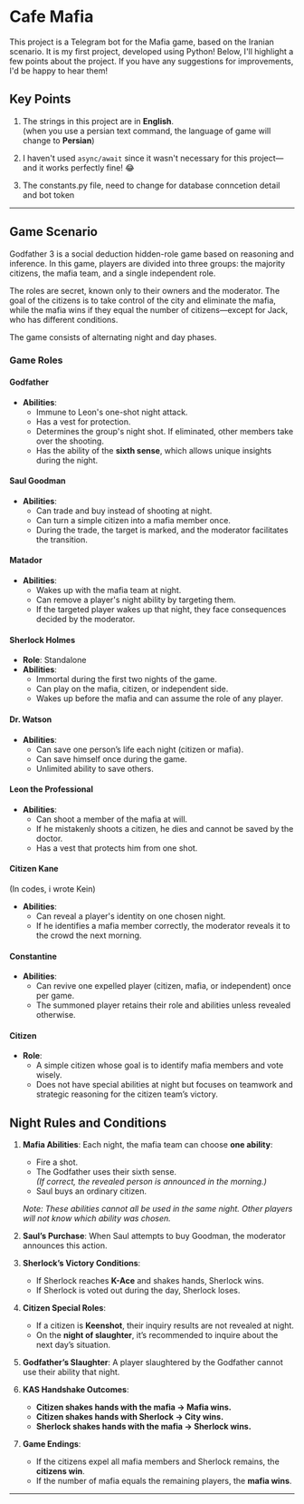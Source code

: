 # Cafe Mafia

This project is a Telegram bot for the Mafia game, based on the Iranian scenario. It is my first project, developed using Python! Below, I'll highlight a few points about the project. If you have any suggestions for improvements, I'd be happy to hear them!

## Key Points
1. The strings in this project are in **English**.  
   (when you use a persian text command, the language of game will change to **Persian**)
   
3. I haven't used `async/await` since it wasn't necessary for this project—and it works perfectly fine! 😂

5. The constants.py file, need to change for database conncetion detail and bot token

---

## Game Scenario
Godfather 3 is a social deduction hidden-role game based on reasoning and inference. In this game, players are divided into three groups: the majority citizens, the mafia team, and a single independent role.

The roles are secret, known only to their owners and the moderator. The goal of the citizens is to take control of the city and eliminate the mafia, while the mafia wins if they equal the number of citizens—except for Jack, who has different conditions.

The game consists of alternating night and day phases.

### Game Roles

#### Godfather
- **Abilities**:  
  - Immune to Leon's one-shot night attack.  
  - Has a vest for protection.  
  - Determines the group's night shot. If eliminated, other members take over the shooting.  
  - Has the ability of the **sixth sense**, which allows unique insights during the night.  

#### Saul Goodman
- **Abilities**:  
  - Can trade and buy instead of shooting at night.  
  - Can turn a simple citizen into a mafia member once.  
  - During the trade, the target is marked, and the moderator facilitates the transition.  

#### Matador
- **Abilities**:  
  - Wakes up with the mafia team at night.  
  - Can remove a player's night ability by targeting them.  
  - If the targeted player wakes up that night, they face consequences decided by the moderator.  

#### Sherlock Holmes
- **Role**: Standalone  
- **Abilities**:  
  - Immortal during the first two nights of the game.  
  - Can play on the mafia, citizen, or independent side.  
  - Wakes up before the mafia and can assume the role of any player.  

#### Dr. Watson
- **Abilities**:  
  - Can save one person’s life each night (citizen or mafia).  
  - Can save himself once during the game.  
  - Unlimited ability to save others.  

#### Leon the Professional
- **Abilities**:  
  - Can shoot a member of the mafia at will.  
  - If he mistakenly shoots a citizen, he dies and cannot be saved by the doctor.  
  - Has a vest that protects him from one shot.  

#### Citizen Kane
(In codes, i wrote Kein)
- **Abilities**:  
  - Can reveal a player's identity on one chosen night.  
  - If he identifies a mafia member correctly, the moderator reveals it to the crowd the next morning.  

#### Constantine
- **Abilities**:  
  - Can revive one expelled player (citizen, mafia, or independent) once per game.  
  - The summoned player retains their role and abilities unless revealed otherwise.  

#### Citizen
- **Role**:  
  - A simple citizen whose goal is to identify mafia members and vote wisely.  
  - Does not have special abilities at night but focuses on teamwork and strategic reasoning for the citizen team’s victory.  


## Night Rules and Conditions
1. **Mafia Abilities**: Each night, the mafia team can choose **one ability**:  
   - Fire a shot.  
   - The Godfather uses their sixth sense.  
     *(If correct, the revealed person is announced in the morning.)*  
   - Saul buys an ordinary citizen.  

   *Note: These abilities cannot all be used in the same night. Other players will not know which ability was chosen.*

2. **Saul’s Purchase**: When Saul attempts to buy Goodman, the moderator announces this action.

3. **Sherlock’s Victory Conditions**:  
   - If Sherlock reaches **K-Ace** and shakes hands, Sherlock wins.  
   - If Sherlock is voted out during the day, Sherlock loses.

4. **Citizen Special Roles**:  
   - If a citizen is **Keenshot**, their inquiry results are not revealed at night.  
   - On the **night of slaughter**, it’s recommended to inquire about the next day’s situation.

5. **Godfather’s Slaughter**: A player slaughtered by the Godfather cannot use their ability that night.

6. **KAS Handshake Outcomes**:  
   - **Citizen shakes hands with the mafia → Mafia wins.**  
   - **Citizen shakes hands with Sherlock → City wins.**  
   - **Sherlock shakes hands with the mafia → Sherlock wins.**

7. **Game Endings**:  
   - If the citizens expel all mafia members and Sherlock remains, the **citizens win**.  
   - If the number of mafia equals the remaining players, the **mafia wins**.

---

